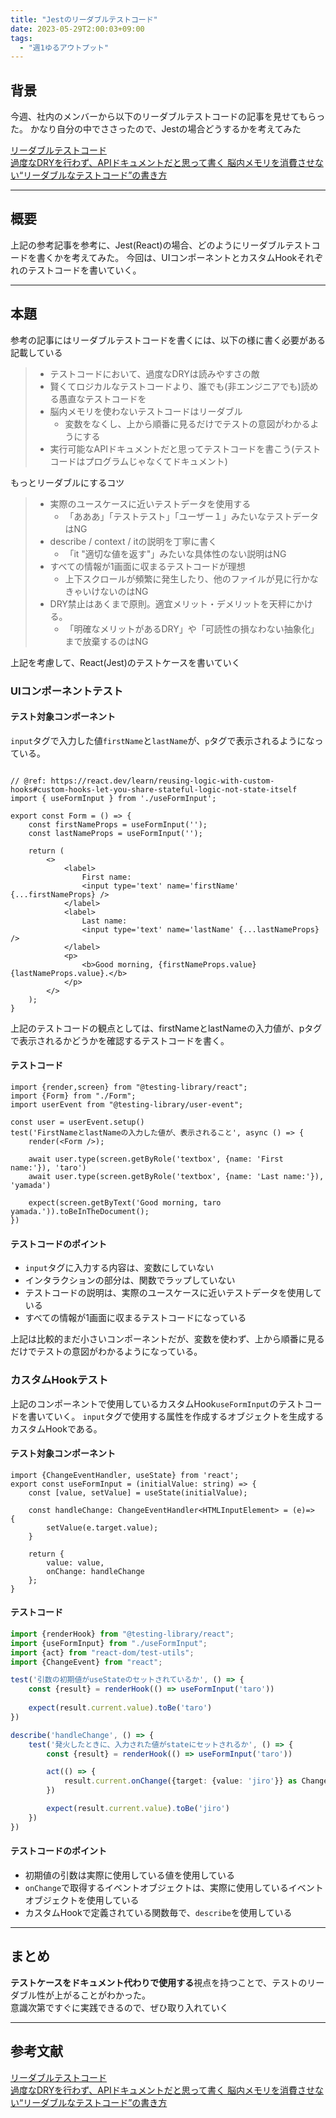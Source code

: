 ```yaml
---
title: "Jestのリーダブルテストコード"
date: 2023-05-29T2:00:03+09:00
tags:
  - "週1ゆるアウトプット"
---
```

## 背景
今週、社内のメンバーから以下のリーダブルテストコードの記事を見せてもらった。
かなり自分の中でささったので、Jestの場合どうするかを考えてみた


<a href="https://speakerdeck.com/jnchito/number-vstat" target="_blank">リーダブルテストコード</a>  
<a href="https://logmi.jp/tech/articles/327449" target="_blank">過度なDRYを行わず、APIドキュメントだと思って書く
脳内メモリを消費させない“リーダブルなテストコード”の書き方</a>

---
## 概要
上記の参考記事を参考に、Jest(React)の場合、どのようにリーダブルテストコードを書くかを考えてみた。
今回は、UIコンポーネントとカスタムHookそれぞれのテストコードを書いていく。

---
## 本題
参考の記事にはリーダブルテストコードを書くには、以下の様に書く必要がある記載している

> - テストコードにおいて、過度なDRYは読みやすさの敵  
> - 賢くてロジカルなテストコードより、誰でも(非エンジニアでも)読める愚直なテストコードを  
> - 脳内メモリを使わないテストコードはリーダブル  
>   - 変数をなくし、上から順番に見るだけでテストの意図がわかるようにする
> - 実行可能なAPIドキュメントだと思ってテストコードを書こう(テストコードはプログラムじゃなくてドキュメント)
 
もっとリーダブルにするコツ
> - 実際のユースケースに近いテストデータを使用する
>   - 「あああ」「テストテスト」「ユーザー１」みたいなテストデータはNG
> - describe / context / itの説明を丁寧に書く
>   - 「it "適切な値を返す"」みたいな具体性のない説明はNG
> - すべての情報が1画面に収まるテストコードが理想
>   - 上下スクロールが頻繁に発生したり、他のファイルが見に行かなきゃいけないのはNG
> - DRY禁止はあくまで原則。適宜メリット・デメリットを天秤にかける。
>   - 「明確なメリットがあるDRY」や「可読性の損なわない抽象化」まで放棄するのはNG

上記を考慮して、React(Jest)のテストケースを書いていく
### UIコンポーネントテスト
#### テスト対象コンポーネント
`input`タグで入力した値`firstName`と`lastName`が、`p`タグで表示されるようになっている。
```tsx

// @ref: https://react.dev/learn/reusing-logic-with-custom-hooks#custom-hooks-let-you-share-stateful-logic-not-state-itself
import { useFormInput } from './useFormInput';

export const Form = () => {
    const firstNameProps = useFormInput('');
    const lastNameProps = useFormInput('');

    return (
        <>
            <label>
                First name:
                <input type='text' name='firstName' {...firstNameProps} />
            </label>
            <label>
                Last name:
                <input type='text' name='lastName' {...lastNameProps} />
            </label>
            <p>
                <b>Good morning, {firstNameProps.value} {lastNameProps.value}.</b>
            </p>
        </>
    );
}
```
上記のテストコードの観点としては、firstNameとlastNameの入力値が、pタグで表示されるかどうかを確認するテストコードを書く。
#### テストコード
```tsx
import {render,screen} from "@testing-library/react";
import {Form} from "./Form";
import userEvent from "@testing-library/user-event";

const user = userEvent.setup()
test('FirstNameとlastNameの入力した値が、表示されること', async () => {
    render(<Form />);
    
    await user.type(screen.getByRole('textbox', {name: 'First name:'}), 'taro')
    await user.type(screen.getByRole('textbox', {name: 'Last name:'}), 'yamada')

    expect(screen.getByText('Good morning, taro yamada.')).toBeInTheDocument();
})
```
#### テストコードのポイント
 - `input`タグに入力する内容は、変数にしていない
 - インタラクションの部分は、関数でラップしていない
 - テストコードの説明は、実際のユースケースに近いテストデータを使用している
 - すべての情報が1画面に収まるテストコードになっている

上記は比較的まだ小さいコンポーネントだが、変数を使わず、上から順番に見るだけでテストの意図がわかるようになっている。


### カスタムHookテスト
上記のコンポーネントで使用しているカスタムHook`useFormInput`のテストコードを書いていく。
`input`タグで使用する属性を作成するオブジェクトを生成するカスタムHookである。
#### テスト対象コンポーネント
```tsx
import {ChangeEventHandler, useState} from 'react';
export const useFormInput = (initialValue: string) => {
    const [value, setValue] = useState(initialValue);

    const handleChange: ChangeEventHandler<HTMLInputElement> = (e)=>  {
        setValue(e.target.value);
    }

    return {
        value: value,
        onChange: handleChange
    };
}
```


#### テストコード
```ts
import {renderHook} from "@testing-library/react";
import {useFormInput} from "./useFormInput";
import {act} from "react-dom/test-utils";
import {ChangeEvent} from "react";

test('引数の初期値がuseStateのセットされているか', () => {
    const {result} = renderHook(() => useFormInput('taro'))
    
    expect(result.current.value).toBe('taro')
})

describe('handleChange', () => {
    test('発火したときに、入力された値がstateにセットされるか', () => {
        const {result} = renderHook(() => useFormInput('taro'))

        act(() => {
            result.current.onChange({target: {value: 'jiro'}} as ChangeEvent<HTMLInputElement>)
        })

        expect(result.current.value).toBe('jiro')
    })
})

````

#### テストコードのポイント
 - 初期値の引数は実際に使用している値を使用している
 - `onChange`で取得するイベントオブジェクトは、実際に使用しているイベントオブジェクトを使用している
 - カスタムHookで定義されている関数毎で、`describe`を使用している

---
## まとめ
**テストケースをドキュメント代わりで使用する**視点を持つことで、テストのリーダブル性が上がることがわかった。  
意識次第ですぐに実践できるので、ぜひ取り入れていく

---
## 参考文献
<a href="https://speakerdeck.com/jnchito/number-vstat" target="_blank">リーダブルテストコード</a>  
<a href="https://logmi.jp/tech/articles/327449" target="_blank">過度なDRYを行わず、APIドキュメントだと思って書く
脳内メモリを消費させない“リーダブルなテストコード”の書き方</a>
